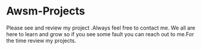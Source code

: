 # Awsm-Projects
Please see and review my project .Always feel free to contact me. We all are here to learn and grow so if you see some fault  you can reach out to me.For the time review my projects.
